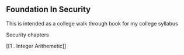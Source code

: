 ## Foundation In Security

This is intended as a college walk through book for my college syllabus

Security chapters

[[1 . Integer Arithemetic]]